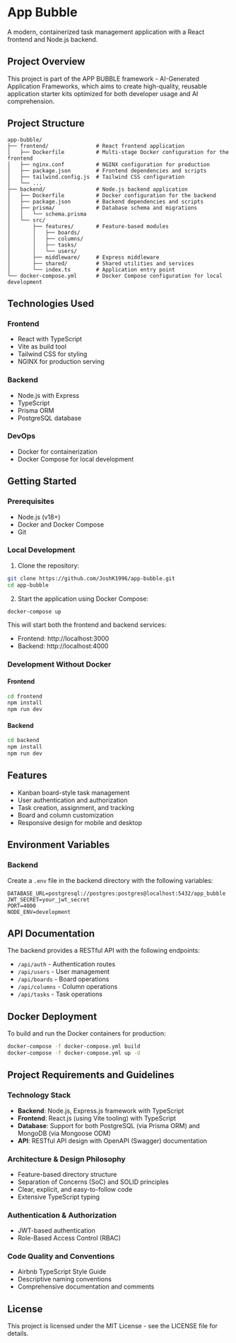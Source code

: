 # App Bubble

A modern, containerized task management application with a React frontend and Node.js backend.

## Project Overview

This project is part of the APP BUBBLE framework - AI-Generated Application Frameworks, which aims to create high-quality, reusable application starter kits optimized for both developer usage and AI comprehension.

## Project Structure

```
app-bubble/
├── frontend/               # React frontend application
│   ├── Dockerfile          # Multi-stage Docker configuration for the frontend
│   ├── nginx.conf          # NGINX configuration for production
│   ├── package.json        # Frontend dependencies and scripts
│   ├── tailwind.config.js  # Tailwind CSS configuration
│   └── ...
├── backend/                # Node.js backend application
│   ├── Dockerfile          # Docker configuration for the backend
│   ├── package.json        # Backend dependencies and scripts
│   ├── prisma/             # Database schema and migrations
│   │   └── schema.prisma
│   └── src/
│       ├── features/       # Feature-based modules
│       │   ├── boards/
│       │   ├── columns/
│       │   ├── tasks/
│       │   └── users/
│       ├── middleware/     # Express middleware
│       ├── shared/         # Shared utilities and services
│       └── index.ts        # Application entry point
└── docker-compose.yml      # Docker Compose configuration for local development
```

## Technologies Used

### Frontend
- React with TypeScript
- Vite as build tool
- Tailwind CSS for styling
- NGINX for production serving

### Backend
- Node.js with Express
- TypeScript
- Prisma ORM
- PostgreSQL database

### DevOps
- Docker for containerization
- Docker Compose for local development

## Getting Started

### Prerequisites
- Node.js (v18+)
- Docker and Docker Compose
- Git

### Local Development

1. Clone the repository:
```bash
git clone https://github.com/JoshK1996/app-bubble.git
cd app-bubble
```

2. Start the application using Docker Compose:
```bash
docker-compose up
```

This will start both the frontend and backend services:
- Frontend: http://localhost:3000
- Backend: http://localhost:4000

### Development Without Docker

#### Frontend
```bash
cd frontend
npm install
npm run dev
```

#### Backend
```bash
cd backend
npm install
npm run dev
```

## Features

- Kanban board-style task management
- User authentication and authorization
- Task creation, assignment, and tracking
- Board and column customization
- Responsive design for mobile and desktop

## Environment Variables

### Backend
Create a `.env` file in the backend directory with the following variables:
```
DATABASE_URL=postgresql://postgres:postgres@localhost:5432/app_bubble
JWT_SECRET=your_jwt_secret
PORT=4000
NODE_ENV=development
```

## API Documentation

The backend provides a RESTful API with the following endpoints:

- `/api/auth` - Authentication routes
- `/api/users` - User management
- `/api/boards` - Board operations
- `/api/columns` - Column operations
- `/api/tasks` - Task operations

## Docker Deployment

To build and run the Docker containers for production:

```bash
docker-compose -f docker-compose.yml build
docker-compose -f docker-compose.yml up -d
```

## Project Requirements and Guidelines

### Technology Stack

- **Backend**: Node.js, Express.js framework with TypeScript
- **Frontend**: React.js (using Vite tooling) with TypeScript
- **Database**: Support for both PostgreSQL (via Prisma ORM) and MongoDB (via Mongoose ODM)
- **API**: RESTful API design with OpenAPI (Swagger) documentation

### Architecture & Design Philosophy

- Feature-based directory structure
- Separation of Concerns (SoC) and SOLID principles
- Clear, explicit, and easy-to-follow code
- Extensive TypeScript typing

### Authentication & Authorization

- JWT-based authentication
- Role-Based Access Control (RBAC)

### Code Quality and Conventions

- Airbnb TypeScript Style Guide
- Descriptive naming conventions
- Comprehensive documentation and comments

## License

This project is licensed under the MIT License - see the LICENSE file for details.
